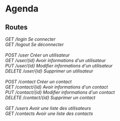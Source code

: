 # Agenda

## Routes

*GET	/login		Se connecter*<br/>
*GET	/logout		Se déconnecter*<br/>
<br/>
*POST	/user		Créer un utilisateur*<br/>
*GET 	/user/{id}	Avoir informations d'un utilisateur*<br/>
*PUT 	/user/{id}	Modifier informations d'un utilisateur*<br/>
*DELETE 	/user/{id}	Supprimer un utilisateur*<br/>
<br/>
*POST	/contact	Créer un contact*<br/>
*GET 	/contact/{id}	Avoir informations d'un contact*<br/>
*PUT 	/contact/{id}	Modifier informations d'un contact*<br/>
*DELETE 	/contact/{id}	Supprimer un contact*<br/>
<br/>
*GET /users		Avoir une liste des utilisateurs*<br/>
*GET /contacts		Avoir une liste des contacts*<br/>

